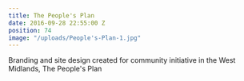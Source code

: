 ```yaml
---
title: The People's Plan
date: 2016-09-28 22:55:00 Z
position: 74
image: "/uploads/People's-Plan-1.jpg"
---
```


Branding and site design created for community initiative in the West Midlands, The People's Plan